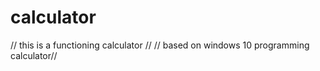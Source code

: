 # calculator
// this is a functioning calculator //
// based on windows 10 programming calculator//
